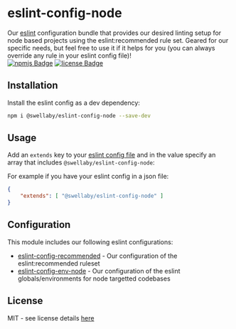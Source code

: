 # eslint-config-node
Our [eslint][eslint-url] configuration bundle that provides our desired linting setup for node based projects using the eslint:recommended rule set. Geared for our specific needs, but feel free to use it if it helps for you (you can always override any rule in your eslint config file)!  
[![npmjs Badge][npmjs-version-badge]][npmjs-pkg-url] [![license Badge][license-badge]][license-url]

## Installation
Install the eslint config as a dev dependency:
```sh
npm i @swellaby/eslint-config-node --save-dev
```

## Usage
Add an `extends` key to your [eslint config file][eslint-config-files-url] and in the value specify an array that includes `@swellaby/eslint-config-node`:

For example if you have your eslint config in a json file:
```json
{
    "extends": [ "@swellaby/eslint-config-node" ]
}
``` 

## Configuration
This module includes our following eslint configurations:  

* [eslint-config-recommended][eslint-recommended-config] - Our configuration of the eslint:recommended ruleset
* [eslint-config-env-node][eslint-env-node-config] - Our configuration of the eslint globals/environments for node targetted codebases

## License
MIT - see license details [here][license-url]

[npmjs-version-badge]: https://img.shields.io/npm/v/@swellaby/eslint-config-node.svg
[npmjs-pkg-url]: https://www.npmjs.com/package/@swellaby/eslint-config-node
[eslint-url]: https://eslint.org/
[eslint-config-files-url]: https://eslint.org/docs/user-guide/configuring#using-configuration-files
[license-url]: https://github.com/swellaby/eslint-config/blob/master/LICENSE
[license-badge]: https://img.shields.io/github/license/swellaby/eslint-config.svg
[eslint-recommended-config]: https://github.com/swellaby/eslint-config/blob/master/rules/recommended/README.md#configuration
[eslint-env-node-config]: https://github.com/swellaby/eslint-config/blob/master/env/node/README.md#configuration